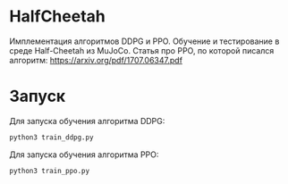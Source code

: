 # HalfCheetah

Имплементация алгоритмов DDPG и PPO. Обучение и тестирование в среде Half-Cheetah из MuJoCo.
Статья про PPO, по которой писался алгоритм: https://arxiv.org/pdf/1707.06347.pdf

# Запуск
Для запуска обучения алгоритма DDPG:
```python
python3 train_ddpg.py
```

Для запуска обучения алгоритма PPO:
```python
python3 train_ppo.py
```
